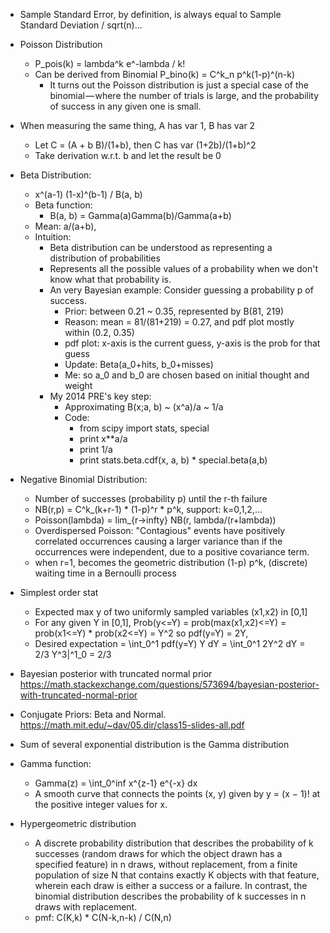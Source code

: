 
- Sample Standard Error, by definition, is always equal to 
Sample Standard Deviation / sqrt(n)...

- Poisson Distribution
    - P_pois(k) = lambda^k e^-lambda / k!
    - Can be derived from Binomial P_bino(k) = C^k_n p^k(1-p)^(n-k)
        - It turns out the Poisson distribution is just a special case of 
        the binomial — where the number of trials is large, and 
        the probability of success in any given one is small.

- When measuring the same thing, A has var 1, B has var 2
    - Let C = (A + b B)/(1+b), then C has var (1+2b)/(1+b)^2
    - Take derivation w.r.t. b and let the result be 0

- Beta Distribution:
    - x^(a-1) (1-x)^(b-1) / B(a, b)
    - Beta function: 
        - B(a, b) = Gamma(a)Gamma(b)/Gamma(a+b)
    - Mean: a/(a+b), 
    - Intuition: 
        - Beta distribution can be understood as representing 
            a distribution of probabilities
        - Represents all the possible values of a probability 
            when we don't know what that probability is.
        - An very Bayesian example: Consider guessing a probability p of success.
            - Prior: between 0.21 ~ 0.35, represented by B(81, 219)
            - Reason: mean = 81/(81+219) = 0.27, and pdf plot mostly within (0.2, 0.35)
            - pdf plot: x-axis is the current guess, y-axis is the prob for that guess
            - Update: Beta(a_0+hits, b_0+misses)
            - Me: so a_0 and b_0 are chosen based on initial thought and weight
        - My 2014 PRE's key step:
            - Approximating B(x;a, b) ~ (x^a)/a ~ 1/a
            - Code:  
                - from scipy import stats, special
                - print x**a/a
                - print 1/a
                - print stats.beta.cdf(x, a, b) * special.beta(a,b)

- Negative Binomial Distribution: 
    - Number of successes (probability p) until the r-th failure
    - NB(r,p) = C^k_(k+r-1) * (1-p)^r * p^k, support: k=0,1,2,...
    - Poisson(lambda) = lim_{r->infty} NB(r, lambda/(r+lambda))
    - Overdispersed Poisson: "Contagious" events have positively correlated 
    occurrences causing a larger variance than if the occurrences were independent, 
    due to a positive covariance term.
    - when r=1, becomes the geometric distribution (1-p) p^k, 
    (discrete) waiting time in a Bernoulli process

- Simplest order stat
    - Expected max y of two uniformly sampled variables (x1,x2) in [0,1]
    - For any given Y in [0,1], 
        Prob(y<=Y) = prob(max(x1,x2)<=Y) = prob(x1<=Y) * prob(x2<=Y) = Y^2
        so pdf(y=Y) = 2Y,
    - Desired expectation = \int_0^1 pdf(y=Y) Y dY 
        = \int_0^1 2Y^2 dY = 2/3 Y^3|^1_0 = 2/3
        
        
        
- Bayesian posterior with truncated normal prior
https://math.stackexchange.com/questions/573694/bayesian-posterior-with-truncated-normal-prior

- Conjugate Priors: Beta and Normal.
https://math.mit.edu/~dav/05.dir/class15-slides-all.pdf


- Sum of several exponential distribution is the Gamma distribution

- Gamma function:
    - Gamma(z) = \int_0^inf x^{z-1} e^{-x} dx
    - A smooth curve that connects the points (x, y) given by y = (x − 1)! 
    at the positive integer values for x.
    
- Hypergeometric distribution 
    - A discrete probability distribution that describes the probability of 
    k successes (random draws for which the object drawn has a specified feature) 
    in n draws, without replacement, from a finite population of size 
    N that contains exactly K objects with that feature, wherein each draw is 
    either a success or a failure. In contrast, the binomial distribution 
    describes the probability of k successes in n draws with replacement.
    - pmf: C(K,k) * C(N-k,n-k) / C(N,n)